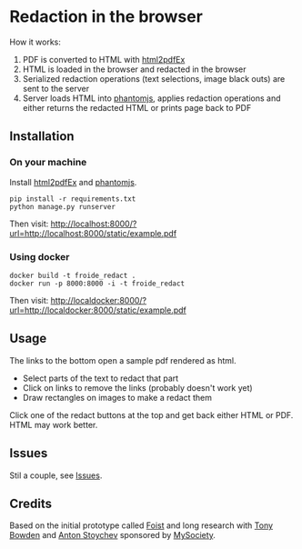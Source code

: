 # Redaction in the browser

How it works:

1. PDF is converted to HTML with [html2pdfEx](https://coolwanglu.github.io/pdf2htmlEX/)
2. HTML is loaded in the browser and redacted in the browser
3. Serialized redaction operations (text selections, image black outs) are sent to the server
4. Server loads HTML into [phantomjs](http://phantomjs.org/), applies redaction operations and either returns the redacted HTML or prints page back to PDF


## Installation

### On your machine

Install [html2pdfEx](https://coolwanglu.github.io/pdf2htmlEX/) and [phantomjs](http://phantomjs.org/).

    pip install -r requirements.txt
    python manage.py runserver

Then visit:
<http://localhost:8000/?url=http://localhost:8000/static/example.pdf>


### Using docker

    docker build -t froide_redact .
    docker run -p 8000:8000 -i -t froide_redact

Then visit:
<http://localdocker:8000/?url=http://localdocker:8000/static/example.pdf>


## Usage

The links to the bottom open a sample pdf rendered as html.

- Select parts of the text to redact that part
- Click on links to remove the links (probably doesn't work yet)
- Draw rectangles on images to make a redact them

Click one of the redact buttons at the top and get back either HTML or PDF. HTML may work better.


## Issues

Stil a couple, see [Issues](https://github.com/stefanw/froide-redact/issues).


## Credits

Based on the initial prototype called [Foist](https://github.com/obshtestvo/foist) and long research with [Tony Bowden](https://github.com/tmtmtmtm) and [Anton Stoychev](https://github.com/antitoxic) sponsored by [MySociety](https://www.mysociety.org/).
